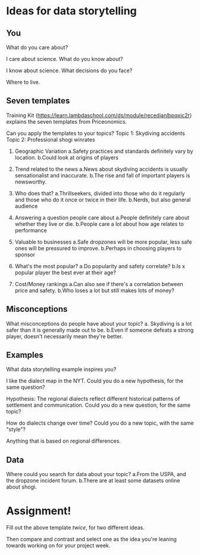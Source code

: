 # Ideas for data storytelling

## You

What do you care about?

I care about science.
What do you know about?

I know about science.
What decisions do you face?

Where to live.

## Seven templates

Training Kit (https://learn.lambdaschool.com/ds/module/recedjanlbpqxic2r) explains the seven templates from Priceonomics.

Can you apply the templates to your topics? 
Topic 1: Skydiving accidents
Topic 2: Professional shogi winrates

1. Geographic Variation
a.Safety practices and standards definitely vary by location.
b.Could look at origins of players

2. Trend related to the news
a.News about skydiving accidents is usually sensationalist and inaccurate.
b.The rise and fall of important players is newsworthy.

3. Who does that?
a.Thrillseekers, divided into those who do it regularly and those who do it once or twice in their life.
b.Nerds, but also general audience

4. Answering a question people care about
a.People definitely care about whether they live or die.
b.People care a lot about how age relates to performance

5. Valuable to businesses
a.Safe dropzones will be more popular, less safe ones will be pressured to improve.
b.Perhaps in choosing players to sponsor

6. What's the most popular?
a.Do popularity and safety correlate?
b.Is x popular player the best ever at their age?

7. Cost/Money rankings
a.Can also see if there's a correlation between price and safety.
b.Who loses a lot but still makes lots of money?

## Misconceptions

What misconceptions do people have about your topic?
a. Skydiving is a lot safer than it is generally made out to be.
b.Even if someone defeats a strong player, doesn't necessarily mean they're better.

## Examples

What data storytelling example inspires you?

I like the dialect map in the NYT.
Could you do a new hypothesis, for the same question?

Hypothesis: The regional dialects reflect different historical patterns of settlement and communication.
Could you do a new question, for the same topic?

How do dialects change over time?
Could you do a new topic, with the same "style"?

Anything that is based on regional differences.

## Data

Where could you search for data about your topic?
a.From the USPA, and the dropzone incident forum.
b.There are at least some datasets online about shogi.


# Assignment!

Fill out the above template *twice*, for two different ideas.

Then compare and contrast and select one as the idea you're leaning towards
working on for your project week.
